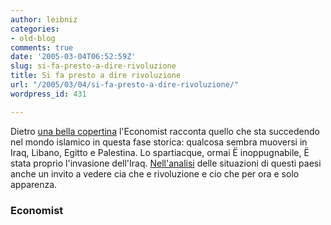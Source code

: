 ```yaml
---
author: leibniz
categories:
- old-blog
comments: true
date: '2005-03-04T06:52:59Z'
slug: si-fa-presto-a-dire-rivoluzione
title: Si fa presto a dire rivoluzione
url: "/2005/03/04/si-fa-presto-a-dire-rivoluzione/"
wordpress_id: 431

---
```

Dietro [una bella copertina](https://www.economist.com/images/20050305/20050305issuecov.jpg)
l'Economist racconta quello che sta succedendo nel mondo islamico in
questa fase storica: qualcosa sembra muoversi in Iraq, Libano, Egitto e
Palestina. Lo spartiacque, ormai Ë inoppugnabile, Ë stata proprio
l'invasione dell'Iraq. [Nell'analisi](https://www.economist.com/agenda/displayStory.cfm?story_id=3722882) delle situazioni di questi paesi anche un invito a vedere cia che e rivoluzione e cio che per ora e solo apparenza. 




### Economist
